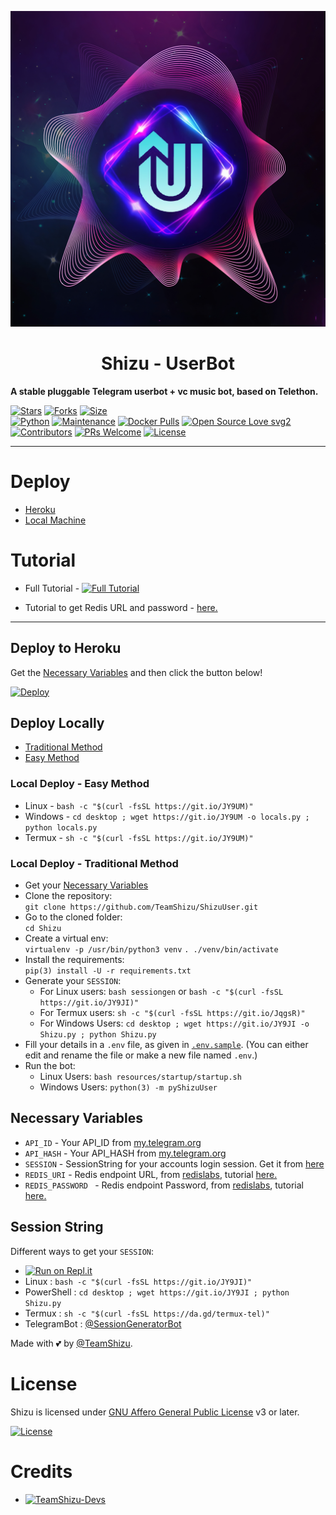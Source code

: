 <p align="center">
  <img src="./resources/extras/logo_readme.jpg" alt="TeamShizu Logo">
</p>
<h1 align="center">
  <b>Shizu - UserBot</b>
</h1>

<b>A stable pluggable Telegram userbot + vc music bot, based on Telethon.</b>   

[![Stars](https://img.shields.io/github/stars/TeamShizu/ShizuUser?style=flat-square&color=yellow)](https://github.com/TeamShizu/ShizuUser/stargazers)
[![Forks](https://img.shields.io/github/forks/TeamShizu/ShizuUser?style=flat-square&color=orange)](https://github.com/TeamShizu/ShizuUser/fork)
[![Size](https://img.shields.io/github/repo-size/TeamShizu/ShizuUser?style=flat-square&color=green)](https://github.com/TeamShizu/ShizuUser/)   
[![Python](https://img.shields.io/badge/Python-v3.9-blue)](https://www.python.org/)
[![Maintenance](https://img.shields.io/badge/Maintained%3F-yes-green.svg)](https://github.com/TeamShizu/ShizuUser/graphs/commit-activity)
[![Docker Pulls](https://img.shields.io/docker/pulls/programmingerror/ShizuUser?style=flat-square)](https://img.shields.io/docker/pulls/programmingerror/ShizuUser?style=flat-square)
[![Open Source Love svg2](https://badges.frapsoft.com/os/v2/open-source.svg?v=103)](https://github.com/TeamShizu/ShizuUser)   
[![Contributors](https://img.shields.io/github/contributors/TeamShizu/ShizuUser?style=flat-square&color=green)](https://github.com/TeamShizu/ShizuUser/graphs/contributors)
[![PRs Welcome](https://img.shields.io/badge/PRs-welcome-brightgreen.svg?style=flat-square)](https://makeapullrequest.com)
[![License](https://img.shields.io/badge/License-AGPL-blue)](https://github.com/TeamShizu/ShizuUser/blob/main/LICENSE)

----

# Deploy
- [Heroku](#Deploy-to-Heroku)
- [Local Machine](#Deploy-Locally)


# Tutorial 
- Full Tutorial - [![Full Tutorial](https://img.shields.io/badge/Watch%20Now-blue)](https://www.youtube.com/watch?v=9wF7k9qA0Q4)

- Tutorial to get Redis URL and password - [here.](./resources/extras/redistut.md)
---

## Deploy to Heroku
Get the [Necessary Variables](#Necessary-Variables) and then click the button below!  

[![Deploy](https://www.herokucdn.com/deploy/button.svg)](https://dashboard.heroku.com/new?template=https%3A%2F%2Fgithub.com%2F1Danish-00%2FSideLoad)

## Deploy Locally
- [Traditional Method](#local-deploy---traditional-method)
- [Easy Method](#local-deploy---easy-method)

### Local Deploy - Easy Method
- Linux - `bash -c "$(curl -fsSL https://git.io/JY9UM)"`
- Windows - `cd desktop ; wget https://git.io/JY9UM -o locals.py ; python locals.py`
- Termux - `sh -c "$(curl -fsSL https://git.io/JY9UM)"`

### Local Deploy - Traditional Method
- Get your [Necessary Variables](#Necessary-Variables)
- Clone the repository: <br />
`git clone https://github.com/TeamShizu/ShizuUser.git`
- Go to the cloned folder: <br />
`cd Shizu`
- Create a virtual env:   <br />
`virtualenv -p /usr/bin/python3 venv`
`. ./venv/bin/activate`
- Install the requirements:   <br />
`pip(3) install -U -r requirements.txt`
- Generate your `SESSION`:
  - For Linux users:
    `bash sessiongen`
     or
    `bash -c "$(curl -fsSL https://git.io/JY9JI)"`
  - For Termux users:
    `sh -c "$(curl -fsSL https://git.io/JqgsR)"`
  - For Windows Users:
    `cd desktop ; wget https://git.io/JY9JI -o Shizu.py ; python Shizu.py`
- Fill your details in a `.env` file, as given in [`.env.sample`](https://github.com/TeamShizu/ShizuUser/blob/main/.env.sample).
(You can either edit and rename the file or make a new file named `.env`.)
- Run the bot:
  - Linux Users:
   `bash resources/startup/startup.sh`
  - Windows Users:
    `python(3) -m pyShizuUser`

## Necessary Variables
- `API_ID` - Your API_ID from [my.telegram.org](https://my.telegram.org/)
- `API_HASH` - Your API_HASH from [my.telegram.org](https://my.telegram.org/)
- `SESSION` - SessionString for your accounts login session. Get it from [here](#Session-String)
- `REDIS_URI` - Redis endpoint URL, from [redislabs](http://redislabs.com/), tutorial [here.](./resources/extras/redistut.md)
- `REDIS_PASSWORD ` - Redis endpoint Password, from [redislabs](http://redislabs.com/), tutorial [here.](./resources/extras/redistut.md)

## Session String
Different ways to get your `SESSION`:
* [![Run on Repl.it](https://replit.com/badge/github/TeamShizu/ShizuUser)](https://replit.com/@TeamShizu/ShizuUserStringSession)
* Linux : `bash -c "$(curl -fsSL https://git.io/JY9JI)"`
* PowerShell : `cd desktop ; wget https://git.io/JY9JI ; python Shizu.py`
* Termux : `sh -c "$(curl -fsSL https://da.gd/termux-tel)"`
* TelegramBot : [@SessionGeneratorBot](https://t.me/SessionGeneratorBot)

Made with 💕 by [@TeamShizu](https://t.me/ShizuUpdates). <br />

# License
Shizu is licensed under [GNU Affero General Public License](https://www.gnu.org/licenses/agpl-3.0.en.html) v3 or later.

[![License](https://www.gnu.org/graphics/agplv3-155x51.png)](LICENSE)

# Credits
* [![TeamShizu-Devs](https://img.shields.io/static/v1?label=TeamShizu&message=devs&color=critical)](https://t.me/ShizuUpdates)
